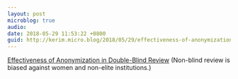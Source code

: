 ```yaml
---
layout: post
microblog: true
audio: 
date: 2018-05-29 11:53:22 +0800
guid: http://kerim.micro.blog/2018/05/29/effectiveness-of-anonymization.html
---
```

[Effectiveness of Anonymization in Double-Blind Review](http://cacm.acm.org/magazines/2018/6/228027-effectiveness-of-anonymization-in-double-blind-review/fulltext) (Non-blind review is biased against women and non-elite institutions.)
